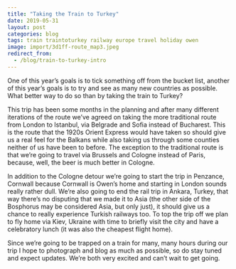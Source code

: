 ```yaml
---
title: "Taking the Train to Turkey"
date: 2019-05-31
layout: post
categories: blog
tags: train traintoturkey railway europe travel holiday owen
image: import/3d1ff-route_map3.jpeg
redirect_from:
  - /blog/train-to-turkey-intro
---
```


One of this year’s goals is to tick something off from the bucket list, another of this year’s goals is to try and see as many new countries as possible. What better way to do so than by taking the train to Turkey?

This trip has been some months in the planning and after many different iterations of the route we’ve agreed on taking the more traditional route from London to Istanbul, via Belgrade and Sofia instead of Bucharest. This is the route that the 1920s Orient Express would have taken so should give us a real feel for the Balkans while also taking us through some counties neither of us have been to before. The exception to the traditional route is that we’re going to travel via Brussels and Cologne instead of Paris, because, well, the beer is much better in Cologne.

In addition to the Cologne detour we’re going to start the trip in Penzance, Cornwall because Cornwall is Owen’s home and starting in London sounds really rather dull. We’re also going to end the rail trip in Ankara, Turkey, that way there’s no disputing that we made it to Asia (the other side of the Bosphorus may be considered Asia, but only just), it should give us a chance to really experience Turkish railways too. To top the trip off we plan to fly home via Kiev, Ukraine with time to briefly visit the city and have a celebratory lunch (it was also the cheapest flight home).

Since we’re going to be trapped on a train for many, many hours during our trip I hope to photograph and blog as much as possible, so do stay tuned and expect updates. We’re both very excited and can’t wait to get going.
